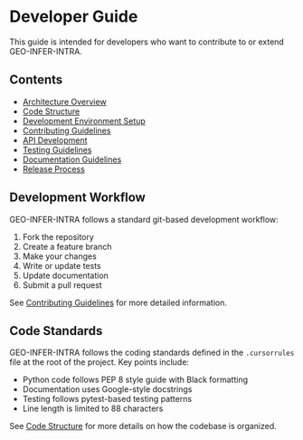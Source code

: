 # Developer Guide

This guide is intended for developers who want to contribute to or extend GEO-INFER-INTRA.

## Contents

- [Architecture Overview](architecture_overview.md)
- [Code Structure](code_structure.md)
- [Development Environment Setup](environment_setup.md)
- [Contributing Guidelines](contributing.md)
- [API Development](api_development.md)
- [Testing Guidelines](testing.md)
- [Documentation Guidelines](documentation_guidelines.md)
- [Release Process](release_process.md)

## Development Workflow

GEO-INFER-INTRA follows a standard git-based development workflow:

1. Fork the repository
2. Create a feature branch
3. Make your changes
4. Write or update tests
5. Update documentation
6. Submit a pull request

See [Contributing Guidelines](contributing.md) for more detailed information.

## Code Standards

GEO-INFER-INTRA follows the coding standards defined in the `.cursorrules` file at the root of the project. Key points include:

- Python code follows PEP 8 style guide with Black formatting
- Documentation uses Google-style docstrings
- Testing follows pytest-based testing patterns
- Line length is limited to 88 characters

See [Code Structure](code_structure.md) for more details on how the codebase is organized. 